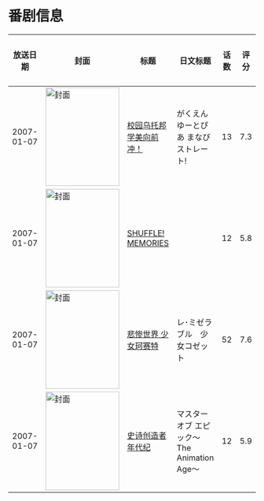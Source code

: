 # 番剧信息

|放送日期|封面|标题|日文标题|话数|评分|评分人数|
|---|---|---|---|---|---|---|
|2007-01-07|<img src="https://lain.bgm.tv/pic/cover/c/7c/c2/2470_i77WJ.jpg" alt="封面" style="width:150px;height:200px;object-fit:cover;">|[校园乌托邦 学美向前冲！](https://bangumi.tv/subject/2470)|がくえんゆーとぴあ まなびストレート!|13|7.3|758人评分|
|2007-01-07|<img src="https://lain.bgm.tv/pic/cover/c/42/85/2938_D1RaA.jpg" alt="封面" style="width:150px;height:200px;object-fit:cover;">|[SHUFFLE! MEMORIES](https://bangumi.tv/subject/2938)||12|5.8|497人评分|
|2007-01-07|<img src="https://lain.bgm.tv/pic/cover/c/4f/64/9571_fE7mX.jpg" alt="封面" style="width:150px;height:200px;object-fit:cover;">|[悲惨世界 少女珂赛特](https://bangumi.tv/subject/9571)|レ･ミゼラブル　少女コゼット|52|7.6|286人评分|
|2007-01-07|<img src="https://lain.bgm.tv/pic/cover/c/9f/f4/40543_tkldk.jpg" alt="封面" style="width:150px;height:200px;object-fit:cover;">|[史诗创造者年代纪](https://bangumi.tv/subject/40543)|マスター オブ エピック～The Animation Age～|12|5.9|11人评分|
